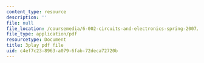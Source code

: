 ```yaml
---
content_type: resource
description: ''
file: null
file_location: /coursemedia/6-002-circuits-and-electronics-spring-2007/c4ef7c238963a0796fab72deca72720b_-gRXU-O1FY4.pdf
file_type: application/pdf
resourcetype: Document
title: 3play pdf file
uid: c4ef7c23-8963-a079-6fab-72deca72720b
---
```

